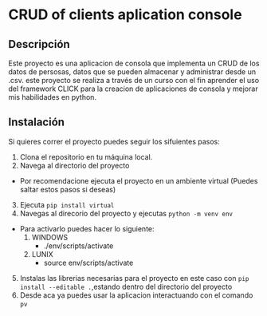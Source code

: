 # CRUD of clients aplication console

## Descripción

Este proyecto es una aplicacion de consola que implementa un CRUD de los datos de persosas, datos que se pueden almacenar
y administrar desde un .csv. este proyecto se realiza a través de un curso con el fin aprender el uso del framework CLICK
para la creacion de aplicaciones de consola y mejorar mis habilidades en python.

## Instalación
Si quieres correr el proyecto puedes seguir los sifuientes pasos:

1. Clona el repositorio en tu máquina local.
2. Navega al directorio del proyecto

 - Por recomendacione ejecuta el proyecto en un ambiente virtual (Puedes saltar estos pasos si deseas)

3. Ejecuta `pip install virtual`
4. Navegas al direcorio del proyecto y ejecutas `python -m venv env`
 - Para activarlo puedes hacer lo siguiente:
	1. WINDOWS
		- ./env/scripts/activate
	2. LUNIX
		- source env/scripts/activate

5. Instalas las librerias necesarias para el proyecto en este caso con `pip install --editable .`,estando dentro del directorio del proyecto
6. Desde aca ya puedes usar la aplicacion interactuando con el comando `pv`
